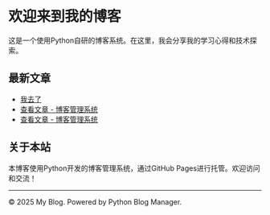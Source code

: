 # 欢迎来到我的博客

这是一个使用Python自研的博客系统。在这里，我会分享我的学习心得和技术探索。

## 最新文章

- [我去了](./posts/2025-03-07-我去了.html)
- [查看文章 - 博客管理系统](./posts/2025-03-07-咧气.html)
- [查看文章 - 博客管理系统](./posts/2025-03-07-队长0527.html)

## 关于本站

本博客使用Python开发的博客管理系统，通过GitHub Pages进行托管。欢迎访问和交流！

---

© 2025 My Blog. Powered by Python Blog Manager.